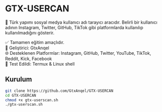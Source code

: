 # GTX-USERCAN

🎯 Türk yapımı sosyal medya kullanıcı adı tarayıcı aracıdır. Belirli bir kullanıcı adının Instagram, Twitter, GitHub, TikTok gibi platformlarda kullanılıp kullanılmadığını gösterir.

✅ Tamamen eğitim amaçlıdır.  
👤 Geliştirici: GtxAnqel  
🌐 Desteklenen Platformlar: Instagram, GitHub, Twitter, YouTube, TikTok, Reddit, Kick, Facebook  
🧪 Test Edildi: Termux & Linux shell

## Kurulum
```bash
git clone https://github.com/GtxAnqel/GTX-USERCAN
cd GTX-USERCAN
chmod +x gtx-userscan.sh
./gtx-userscan.sh
